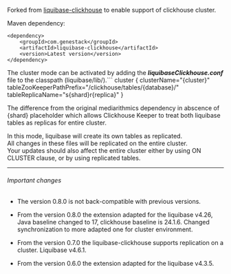 Forked from [liquibase-clickhouse](https://github.com/MEDIARITHMICS/liquibase-clickhouse) to enable support of clickhouse cluster.

Maven dependency:

```
<dependency>
    <groupId>com.genestack</groupId>
    <artifactId>liquibase-clickhouse</artifactId>
    <version>Latest version</version>
</dependency>
```

The cluster mode can be activated by adding the **_liquibaseClickhouse.conf_** file to the classpath (liquibase/lib/).```
cluster {
    clusterName="{cluster}"
    tableZooKeeperPathPrefix="/clickhouse/tables/{database}/"
    tableReplicaName="s{shard}r{replica}"
}

The difference from the original mediarithmics dependency in abscence of {shard} placeholder which allows Clickhouse
Keeper to treat both liquibase tables as replicas for entire cluster.

In this mode, liquibase will create its own tables as replicated.<br/>
All changes in these files will be replicated on the entire cluster.<br/>
Your updates should also affect the entire cluster either by using ON CLUSTER clause, or by using replicated tables.

<hr/>

###### Important changes
 - The version 0.8.0 is not back-compatible with previous versions.
 - From the version 0.8.0 the extension adapted for the liquibase v4.26, Java baseline changed to 17, clickhouse baseline is
24.1.6. Changed synchronization to more adapted one for cluster environment.

 - From the version 0.7.0 the liquibase-clickhouse supports replication on a cluster. Liquibase v4.6.1.

 - From the version 0.6.0 the extension adapted for the liquibase v4.3.5.
